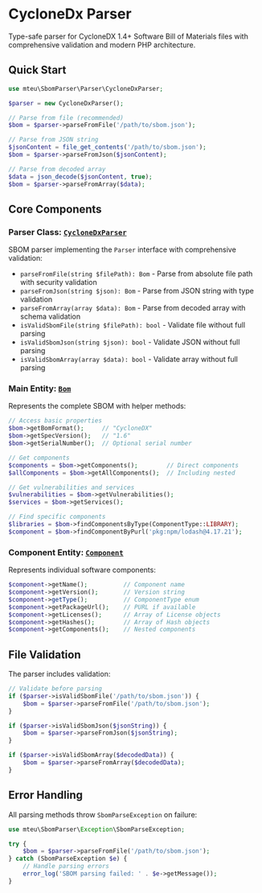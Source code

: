 # CycloneDx Parser

Type-safe parser for CycloneDX 1.4+ Software Bill of Materials files with comprehensive validation and modern PHP architecture.

## Quick Start

```php
use mteu\SbomParser\Parser\CycloneDxParser;

$parser = new CycloneDxParser();

// Parse from file (recommended)
$bom = $parser->parseFromFile('/path/to/sbom.json');

// Parse from JSON string
$jsonContent = file_get_contents('/path/to/sbom.json');
$bom = $parser->parseFromJson($jsonContent);

// Parse from decoded array
$data = json_decode($jsonContent, true);
$bom = $parser->parseFromArray($data);
```

## Core Components

### Parser Class: [`CycloneDxParser`](../src/Parser/CycloneDxParser.php)
SBOM parser implementing the `Parser` interface with comprehensive validation:

- `parseFromFile(string $filePath): Bom` - Parse from absolute file path with security validation
- `parseFromJson(string $json): Bom` - Parse from JSON string with type validation
- `parseFromArray(array $data): Bom` - Parse from decoded array with schema validation
- `isValidSbomFile(string $filePath): bool` - Validate file without full parsing
- `isValidSbomJson(string $json): bool` - Validate JSON without full parsing
- `isValidSbomArray(array $data): bool` - Validate array without full parsing

### Main Entity: [`Bom`](../src/Entity/Bom.php)
Represents the complete SBOM with helper methods:

```php
// Access basic properties
$bom->getBomFormat();     // "CycloneDX"
$bom->getSpecVersion();   // "1.6"
$bom->getSerialNumber();  // Optional serial number

// Get components
$components = $bom->getComponents();        // Direct components
$allComponents = $bom->getAllComponents();  // Including nested

// Get vulnerabilities and services
$vulnerabilities = $bom->getVulnerabilities();
$services = $bom->getServices();

// Find specific components
$libraries = $bom->findComponentsByType(ComponentType::LIBRARY);
$component = $bom->findComponentByPurl('pkg:npm/lodash@4.17.21');
```

### Component Entity: [`Component`](../src/Entity/Component.php)

Represents individual software components:

```php
$component->getName();          // Component name
$component->getVersion();       // Version string
$component->getType();          // ComponentType enum
$component->getPackageUrl();    // PURL if available
$component->getLicenses();      // Array of License objects
$component->getHashes();        // Array of Hash objects
$component->getComponents();    // Nested components
```

## File Validation

The parser includes validation:

```php
// Validate before parsing
if ($parser->isValidSbomFile('/path/to/sbom.json')) {
    $bom = $parser->parseFromFile('/path/to/sbom.json');
}

if ($parser->isValidSbomJson($jsonString)) {
    $bom = $parser->parseFromJson($jsonString);
}

if ($parser->isValidSbomArray($decodedData)) {
    $bom = $parser->parseFromArray($decodedData);
}
```

## Error Handling

All parsing methods throw `SbomParseException` on failure:

```php
use mteu\SbomParser\Exception\SbomParseException;

try {
    $bom = $parser->parseFromFile('/path/to/sbom.json');
} catch (SbomParseException $e) {
    // Handle parsing errors
    error_log('SBOM parsing failed: ' . $e->getMessage());
}
```
